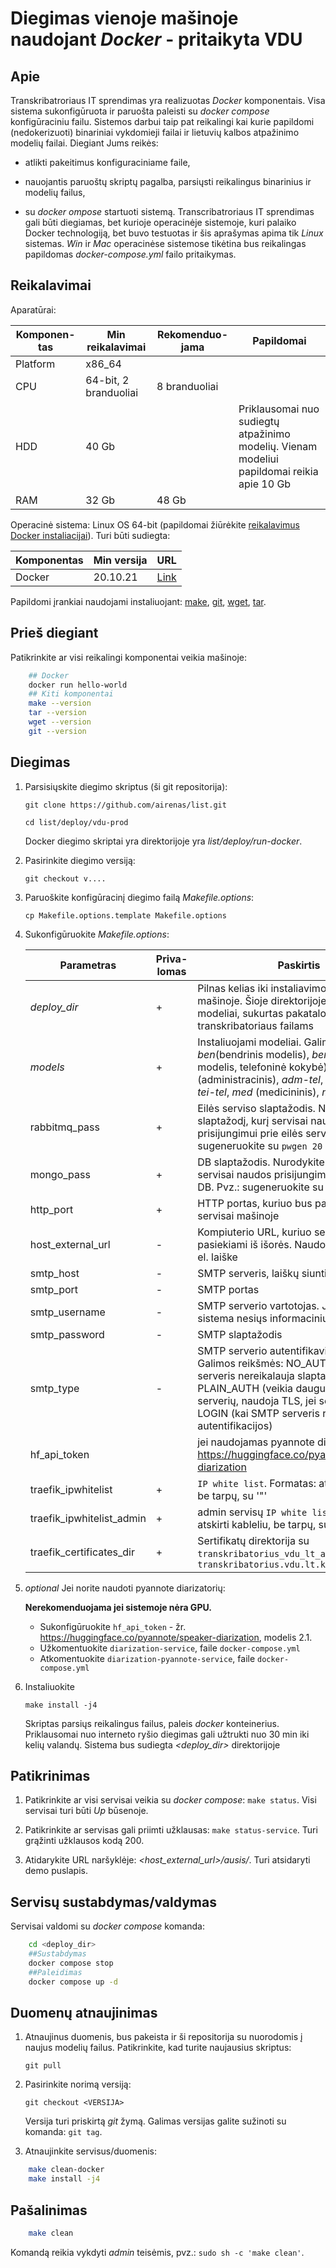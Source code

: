 # Diegimas vienoje mašinoje naudojant *Docker* - pritaikyta VDU

## Apie

Transkribatroriaus IT sprendimas yra realizuotas *Docker* komponentais. Visa sistema sukonfigūruota ir paruošta paleisti su *docker compose* konfigūraciniu failu. Sistemos darbui taip pat reikalingi kai kurie papildomi (nedokerizuoti) binariniai vykdomieji failai ir lietuvių kalbos atpažinimo modelių failai. Diegiant Jums reikės:

- atlikti pakeitimus konfiguraciniame faile,

- nauojantis paruoštų skriptų pagalba, parsiųsti reikalingus binarinius ir modelių failus,
- su *docker ompose* startuoti sistemą.
Transcribatroriaus IT sprendimas gali būti diegiamas, bet kurioje operacinėje sistemoje, kuri palaiko Docker technologiją, bet buvo testuotas ir šis aprašymas apima tik *Linux* sistemas. *Win* ir *Mac* operacinėse sistemose tikėtina bus reikalingas papildomas *docker-compose.yml* failo pritaikymas.

## Reikalavimai

Aparatūrai:

| Komponen-tas | Min reikalavimai | Rekomenduo-jama | Papildomai |
| -----------------|------------------|---------------------|-------------------------------------------|
| Platform | x86_64 | | |
| CPU | 64-bit, 2 branduoliai | 8 branduoliai | |
| HDD | 40 Gb | | Priklausomai nuo sudiegtų atpažinimo modelių. Vienam modeliui papildomai reikia apie 10 Gb |
| RAM | 32 Gb | 48 Gb | |

Operacinė sistema: Linux OS 64-bit (papildomai žiūrėkite [reikalavimus Docker instaliacijai](https://docs.docker.com/engine/install/)). Turi būti sudiegta:

| Komponentas | Min versija | URL |
| ---|-|-|
| Docker | 20.10.21 | [Link](https://docs.docker.com/engine/install/)

Papildomi įrankiai naudojami instaliuojant: [make](https://www.gnu.org/software/make/manual/make.html), [git](https://git-scm.com/download/linux), [wget](https://www.gnu.org/software/wget/manual/wget.html), [tar](https://www.gnu.org/software/tar/manual/).

## Prieš diegiant

Patikrinkite ar visi reikalingi komponentai veikia mašinoje:

```bash
    ## Docker
    docker run hello-world
    ## Kiti komponentai
    make --version
    tar --version
    wget --version
    git --version
```

## Diegimas

1. Parsisiųskite diegimo skriptus (ši git repositorija):

    `git clone https://github.com/airenas/list.git`

    `cd list/deploy/vdu-prod`

    Docker diegimo skriptai yra direktorijoje yra *list/deploy/run-docker*.

1. Pasirinkite diegimo versiją:

    `git checkout v....`

1. Paruoškite konfigūracinį diegimo failą *Makefile.options*:

    `cp Makefile.options.template Makefile.options`

1. Sukonfigūruokite *Makefile.options*:

    | Parametras | Priva-lomas | Paskirtis | Pvz |
    |------------------|-----|-----------------------------------|------------------|
    | *deploy_dir* | + | Pilnas kelias iki instaliavimo direktorijos mašinoje. Šioje direktorijoje bus atsiųsti modeliai, sukurtas pakatalogis darbiniams transkribatoriaus failams | /home/user/list
    | *models* | + | Instaliuojami modeliai. Galimi pasirinkimai: *ben*(bendrinis modelis),  *ben-tel* (bendrinis modelis, telefoninė kokybė), *adm* (administracinis), *adm-tel*, *tei* (teisinis), *tei-tel*, *med* (medicininis), *med-tel* | ben adm-tel |
    | rabbitmq_pass | + | Eilės serviso slaptažodis. Nurodykite slaptažodį, kurį servisai naudos prisijungimui prie eilės serviso. Pvz.: sugeneruokite su `pwgen 20 1` ||
    | mongo_pass | + | DB slaptažodis. Nurodykite slaptažodį, kurį servisai naudos prisijungimui prie vidinės DB. Pvz.: sugeneruokite su `pwgen 20 1` ||
    | http_port | + | HTTP portas, kuriuo bus pasiekiami servisai mašinoje | 80 |
    | host_external_url | - | Kompiuterio URL, kuriuo servisai pasiekiami iš išorės. Naudojama nuorodai el. laiške | <https://airenas.eu:7054> |
    | smtp_host | - |SMTP serveris, laiškų siuntimui | 80 |
    | smtp_port | - |SMTP portas | 587 |
    | smtp_username | - | SMTP serverio vartotojas. Jei tuščias - sistema nesiųs informacinių laiškų | olia@gmail.com |
    | smtp_password | - | SMTP slaptažodis |  |
    | smtp_type     | - | SMTP serverio autentifikavimo tipas. Galimos reikšmės: NO_AUTH (kai SMTP serveris nereikalauja slaptažodžio), PLAIN_AUTH (veikia daugumai SMTP serverių, naudoja TLS, jei serveris palaiko), LOGIN (kai SMTP serveris reikalauja Login autentifikacijos) | PLAIN_AUTH |
    | hf_api_token | | jei naudojamas pyannote diarizatorius - https://huggingface.co/pyannote/speaker-diarization |
    | traefik_ipwhitelist | + | `IP white list`. Formatas: atskirti kableliu, be tarpų, su '"' | "172.17.0.1/8","172.20.0.1/32" |
    | traefik_ipwhitelist_admin | + | admin servisų `IP white list`. Formatas: atskirti kableliu, be tarpų, su '"' | "172.17.0.1/8","172.20.0.1/32" | 
    | traefik_certificates_dir | + | Sertifikatų direktorija su `transkribatorius_vdu_lt_all.cer` ir `transkribatorius.vdu.lt.key` | /home/user/list-certs |



1. *optional* Jei norite naudoti pyannote diarizatorių:

    **Nerekomenduojama jei sistemoje nėra GPU.**

    - Sukonfigūruokite `hf_api_token` - žr. https://huggingface.co/pyannote/speaker-diarization, modelis 2.1.
    - Užkomentuokite `diarization-service`, faile `docker-compose.yml`
    - Atkomentuokite `diarization-pyannote-service`, faile `docker-compose.yml`

2. Instaliuokite

    `make install -j4`

    Skriptas parsiųs reikalingus failus, paleis *docker* konteinerius. Priklausomai nuo interneto ryšio diegimas gali užtrukti nuo 30 min iki kelių valandų.
    Sistema bus sudiegta *<deploy_dir>* direktorijoje

## Patikrinimas

1. Patikrinkite ar visi servisai veikia su *docker compose*: `make status`. Visi servisai turi būti *Up* būsenoje.

1. Patikrinkite ar servisas gali priimti užklausas: `make status-service`. Turi grąžinti užklausos kodą 200.

1. Atidarykite URL naršyklėje: *<host_external_url>/ausis/*. Turi atsidaryti demo puslapis.

## Servisų sustabdymas/valdymas

Servisai valdomi su *docker compose* komanda:

```bash
    cd <deploy_dir>
    ##Sustabdymas
    docker compose stop
    ##Paleidimas
    docker compose up -d
```

## Duomenų atnaujinimas

1. Atnaujinus duomenis, bus pakeista ir ši repositorija su nuorodomis į naujus modelių failus. Patikrinkite, kad turite naujausius skriptus:

    `git pull`

1. Pasirinkite norimą versiją:

    `git checkout <VERSIJA>`

    Versija turi priskirtą *git* žymą. Galimas versijas galite sužinoti su komanda: `git tag`.

1. Atnaujinkite servisus/duomenis:

```bash
    make clean-docker
    make install -j4
```

## Pašalinimas

```bash
    make clean
```

Komandą reikia vykdyti *admin* teisėmis, pvz.: `sudo sh -c 'make clean'`.
